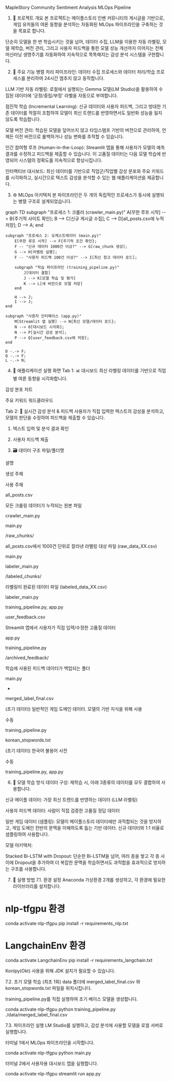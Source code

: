 MapleStory Community Sentiment Analysis MLOps Pipeline
1. 📖 프로젝트 개요
본 프로젝트는 메이플스토리 인벤 커뮤니티의 게시글을 기반으로, 게임 유저들의 여론 동향을 분석하는 자동화된 MLOps 파이프라인을 구축하는 것을 목표로 합니다.

단순히 모델을 한 번 학습시키는 것을 넘어, 데이터 수집, LLM을 이용한 자동 라벨링, 모델 재학습, 버전 관리, 그리고 사용자 피드백을 통한 모델 성능 개선까지 이어지는 전체 머신러닝 생명주기를 자동화하여 지속적으로 똑똑해지는 감성 분석 시스템을 구현합니다.

2. 🌟 주요 기능
병렬 처리 파이프라인: 데이터 수집 프로세스와 데이터 처리/학습 프로세스를 분리하여 24시간 멈추지 않고 동작합니다.

LLM 기반 자동 라벨링: 로컬에서 실행되는 Gemma 모델(LM Studio)을 활용하여 수집된 데이터에 '긍정/중립/부정' 라벨을 자동으로 부여합니다.

점진적 학습 (Incremental Learning): 신규 데이터와 사용자 피드백, 그리고 방대한 기존 데이터를 적절히 조합하여 모델이 최신 트렌드를 반영하면서도 일반화 성능을 잃지 않도록 학습합니다.

모델 버전 관리: 학습된 모델을 덮어쓰지 않고 타임스탬프 기반의 버전으로 관리하여, 언제든 이전 버전으로 롤백하거나 성능 변화를 추적할 수 있습니다.

인간 참여형 루프 (Human-in-the-Loop): Streamlit 앱을 통해 사용자가 모델의 예측 결과를 수정하고 피드백을 제출할 수 있습니다. 이 고품질 데이터는 다음 모델 학습에 반영되어 시스템의 정확도를 지속적으로 향상시킵니다.

인터랙티브 대시보드: 최신 데이터를 기반으로 직업군/직업별 감성 분포와 주요 키워드를 시각화하고, 실시간으로 텍스트 감성을 분석할 수 있는 웹 애플리케이션을 제공합니다.

3. ⚙️ MLOps 아키텍처
본 파이프라인은 두 개의 독립적인 프로세스가 동시에 실행되는 병렬 구조로 설계되었습니다.

graph TD
    subgraph "프로세스 1: 크롤러 (crawler_main.py)"
        A[무한 루프 시작] --> B{주기적 사이트 확인};
        B --> C[신규 게시글 수집];
        C --> D[all_posts.csv에 누적 저장];
        D --> A;
    end

    subgraph "프로세스 2: 오케스트레이터 (main.py)"
        E[무한 루프 시작] --> F{주기적 조건 확인};
        F -- "신규 데이터 1000건 이상?" --> G[raw_chunk 생성];
        G --> H[라벨링 실행];
        F -- "사용자 피드백 100건 이상?" --> I[최신 청크 데이터 로드];
        
        subgraph "학습 파이프라인 (training_pipeline.py)"
            J[데이터 결합]
            J --> K[모델 학습 및 평가]
            K --> L[새 버전으로 모델 저장]
        end

        H --> J;
        I --> J;
    end

    subgraph "사용자 인터페이스 (app.py)"
        M[Streamlit 앱 실행] --> N{최신 모델/데이터 로드};
        N --> O[대시보드 시각화];
        N --> P[실시간 감성 분석];
        P --> Q[user_feedback.csv에 저장];
    end

    D -.-> F;
    Q -.-> F;
    L -.-> N;

4. 🚀 애플리케이션 실행 화면
Tab 1: 📊 대시보드
최신 라벨링 데이터를 기반으로 직업별 여론 동향을 시각화합니다.

감성 분포 차트


주요 키워드 워드클라우드


Tab 2: 🤖 실시간 감성 분석 & 피드백
사용자가 직접 입력한 텍스트의 감성을 분석하고, 모델의 판단을 수정하여 피드백을 제출할 수 있습니다.

1. 텍스트 입력 및 분석 결과 확인


2. 사용자 피드백 제출


5. 🗃️ 데이터 구조
파일/폴더명

설명

생성 주체

사용 주체

all_posts.csv

모든 크롤링 데이터가 누적되는 원본 파일

crawler_main.py

main.py

/raw_chunks/

all_posts.csv에서 1000건 단위로 잘라낸 라벨링 대상 파일 (raw_data_XX.csv)

main.py

labeler_main.py

/labeled_chunks/

라벨링이 완료된 데이터 파일 (labeled_data_XX.csv)

labeler_main.py

training_pipeline.py, app.py

user_feedback.csv

Streamlit 앱에서 사용자가 직접 입력/수정한 고품질 데이터

app.py

training_pipeline.py

/archived_feedback/

학습에 사용된 피드백 데이터가 백업되는 폴더

main.py

-

merged_label_final.csv

(초기 데이터) 일반적인 게임 도메인 데이터. 모델의 기반 지식을 위해 사용

수동

training_pipeline.py

korean_stopwords.txt

(초기 데이터) 한국어 불용어 사전

수동

training_pipeline.py, app.py

6. 🧠 모델 학습 방식
데이터 구성: 재학습 시, 아래 3종류의 데이터를 모두 결합하여 사용합니다.

신규 메이플 데이터: 가장 최신 트렌드를 반영하는 데이터 (LLM 라벨링)

사용자 피드백 데이터: 사람이 직접 검증한 고품질 정답 데이터

일반 게임 데이터 (샘플링): 모델이 메이플스토리 데이터에만 과적합되는 것을 방지하고, 게임 도메인 전반의 문맥을 이해하도록 돕는 기반 데이터. 신규 데이터와 1:1 비율로 샘플링하여 사용합니다.

모델 아키텍처:

Stacked Bi-LSTM with Dropout: 단순한 Bi-LSTM을 넘어, 여러 층을 쌓고 각 층 사이에 Dropout을 추가하여 더 복잡한 문맥을 학습하면서도 과적합을 효과적으로 방지하는 구조를 사용합니다.

7. 🚀 실행 방법
7.1. 환경 설정
Anaconda 가상환경 2개를 생성하고, 각 환경에 필요한 라이브러리를 설치합니다.

# nlp-tfgpu 환경
conda activate nlp-tfgpu
pip install -r requirements_nlp.txt

# LangchainEnv 환경
conda activate LangchainEnv
pip install -r requirements_langchain.txt

Konlpy(Okt) 사용을 위해 JDK 설치가 필요할 수 있습니다.

7.2. 초기 모델 학습 (최초 1회)
data 폴더에 merged_label_final.csv 와 korean_stopwords.txt 파일을 위치시킵니다.

training_pipeline.py를 직접 실행하여 초기 베이스 모델을 생성합니다.

conda activate nlp-tfgpu
python training_pipeline.py ./data/merged_label_final.csv

7.3. 파이프라인 실행
LM Studio를 실행하고, 감성 분석에 사용할 모델을 로컬 서버로 실행합니다.

터미널 1에서 MLOps 파이프라인을 시작합니다.

conda activate nlp-tfgpu
python main.py

터미널 2에서 사용자용 대시보드 앱을 실행합니다.

conda activate nlp-tfgpu
streamlit run app.py
